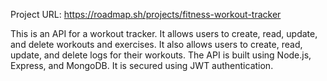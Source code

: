 Project URL: https://roadmap.sh/projects/fitness-workout-tracker

This is an API for a workout tracker. It allows users to create, read, update, and delete workouts and exercises. It also allows users to create, read, update, and delete logs for their workouts. The API is built using Node.js, Express, and MongoDB. It is secured using JWT authentication.